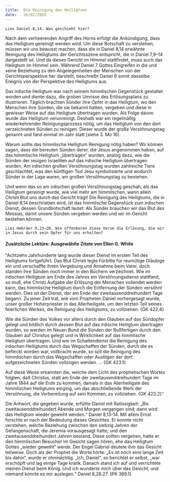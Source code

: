 ```yaml
---
title:  Die Reinigung des Heiligtums
date:   26/02/2020
---
```


`Lies Daniel 8,14. Was geschieht hier?`

Nach dem verheerenden Angriff des Horns erfolgt die Ankündigung, dass das Heiligtum gereinigt werden wird. Um diese Botschaft zu verstehen, müssen wir uns bewusst machen, dass die in Daniel 8,14 erwähnte Reinigung des Heiligtums der Gerichtsszene entspricht, die in Daniel 7,9–14 dargestellt ist. Und da dieses Gericht im Himmel stattfindet, muss auch das Heiligtum im Himmel sein. Während Daniel 7 Gottes Eingreifen in die und seine Beziehung zu den Angelegenheiten der Menschen von der Gerichtsperspektive her darstellt, beschreibt Daniel 8 somit dasselbe Ereignis von der Perspektive des Heiligtums aus.

Das irdische Heiligtum war nach seinem himmlischen Gegenstück gestaltet worden und diente dazu, die groben Umrisse des Erlösungsplans zu illustrieren. Täglich brachten Sünder ihre Opfer in das Heiligtum, wo den Menschen ihre Sünden, die sie bekannt hatten, vergeben und diese in gewisser Weise auf das Heiligtum übertragen wurden. Als Folge davon wurde das Heiligtum verunreinigt. Deshalb war ein regelmäßig wiederkehrender Reinigungsprozess nötig, um das Heiligtum von den dort verzeichneten Sünden zu reinigen. Dieser wurde der große Versöhnungstag genannt und fand einmal im Jahr statt (siehe 3. Mo 16).

Warum sollte das himmlische Heiligtum Reinigung nötig haben? Wir können sagen, dass die bereuten Sünden derer, die Jesus angenommen haben, auf das himmlische Heiligtum „übertragen“ wurden, analog dazu, wie die Sünden der reuigen Israeliten auf das irdische Heiligtum übertragen wurden. Am irdischen großen Versöhnungstag wurden zahlreiche Tiere geschlachtet, was den künftigen Tod Jesu symbolisierte und wodurch Sünder in der Lage waren, am großen Versöhnungstag zu bestehen.

Und wenn das so am irdischen großen Versöhnungstag geschah, als das Heiligtum gereinigt wurde, wie viel mehr am himmlischen, wenn allein Christi Blut uns durch das Gericht trägt! Die Reinigung des Heiligtums, die in Daniel 8,14 beschrieben wird, ist das himmlische Gegenstück zum irdischen Dienst, dessen Grundbotschaft lautet: Als Sünder brauchen wir das Blut des Messias, damit unsere Sünden vergeben werden und wir im Gericht bestehen können.

`Lies Hebräer 9,23–28. Wie offenbaren diese Verse die Erlösung, die wir in ­Jesus durch sein Opfer für uns erhalten?`

#### Zusätzliche Lektüre: Ausgewählte Zitate von Ellen G. White

"Achtzehn Jahrhunderte lang wurde dieser Dienst im ersten Teil des Heiligtums fortgeführt. Das Blut Christi legte Fürbitte für reumütige Gläubige ein und verschaffte ihnen Vergebung und Annahme beim Vater, doch standen ihre Sünden noch immer in den Büchern verzeichnet. Wie im irdischen Heiligtum am Ende des Jahres ein Versöhnungsdienst stattfand, so muß, ehe Christi Aufgabe der Erlösung der Menschen vollendet werden kann, das himmlische Heiligtum durch die Entfernung der Sünden versöhnt werden. Dies ist der Dienst, der am Ende der zweitausenddreihundert Tage begann. Zu jener Zeit trat, wie vom Propheten Daniel vorhergesagt wurde, unser großer Hoherpriester in das Allerheiligste, um den letzten Teil seines feierlichen Werkes, die Reinigung des Heiligtums, zu vollziehen. {GK 422.4}

Wie die Sünden des Volkes vor alters durch den Glauben auf das Sündopfer gelegt und bildlich durch dessen Blut auf das irdische Heiligtum übertragen wurden, so werden im Neuen Bund die Sünden der Bußfertigen durch den Glauben auf Christus gelegt und in Wirklichkeit auf das himmlische Heiligtum übertragen. Und wie im Schattendienst die Reinigung des irdischen Heiligtums durch das Wegschaffen der Sünden, durch die es befleckt worden war, vollbracht wurde, so soll die Reinigung des himmlischen durch das Wegschaffen oder Austilgen der dort aufgezeichneten Sünden vollzogen werden. ... {GK 423.1}

Auf diese Weise erkannten die, welche dem Licht des prophetischen Wortes folgten, daß Christus, statt am Ende der zweitausenddreihundert Tage im Jahre 1844 auf die Erde zu kommen, damals in das Allerheiligste des himmlischen Heiligtums einging, um das abschließende Werk der Versöhnung, die Vorbereitung auf sein Kommen, zu vollziehen. {GK 423.2}"

Die Antwort, die gegeben wurde, erfüllte Daniel mit Ratlosigkeit: „Bis zweitausenddreihundert Abende und Morgen vergangen sind; dann wird das Heiligtum wieder geweiht werden.“ Daniel 8,13-14. Mit allem Ernst forschte er nach der Bedeutung dieses Gesichtes. Er konnte nicht verstehen, welche Beziehung zwischen den siebzig Jahren der Gefangenschaft, die Jeremia vorausgesagt hatte, und den zweitausenddreihundert Jahren bestand. Diese sollten vergehen, hatte er den himmlischen Besucher im Gesicht sagen hören, ehe das Heiligtum Gottes „wieder geweiht“ werde. Der Engel Gabriel deutete ihm das Gesicht teilweise. Doch als der Prophet die Worte hörte: „Es ist noch eine lange Zeit bis dahin“, wurde er ohnmächtig. „Ich, Daniel“, so berichtet er selbst, „war erschöpft und lag einige Tage krank. Danach stand ich auf und verrichtete meinen Dienst beim König. Und ich wunderte mich über das Gesicht, und niemand konnte es mir auslegen.“ Daniel 8,26.27. {PK 389.1}